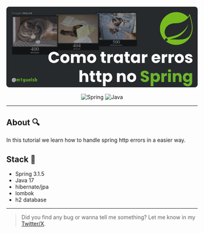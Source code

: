 <p align="center">
  <a href="https://m1guelsb.com/blog/como-tratar-erros-no-spring-boot">
    <img alt="Article cover" src="./public/handling-spring-exceptions.png"/>
  </a>
</p>

<p align="center">
  <img alt="Spring" src="https://img.shields.io/badge/spring-%236DB33F.svg?style=for-the-badge&logo=spring&logoColor=white"/>
  
  <img alt="Java" src="https://img.shields.io/badge/java-%236DB33F.svg?style=for-the-badge&logo=java&logoColor=white"/>
</p>

---

## About 🔍
In this tutorial we learn how to handle spring http errors in a easier way.

## Stack 🔧
  - Spring 3.1.5
  - Java 17
  - hibernate/jpa
  - lombok
  - h2 database

---

>Did you find any bug or wanna tell me something?
Let me know in my [Twitter/X](https://x.com/m1guelsb).




